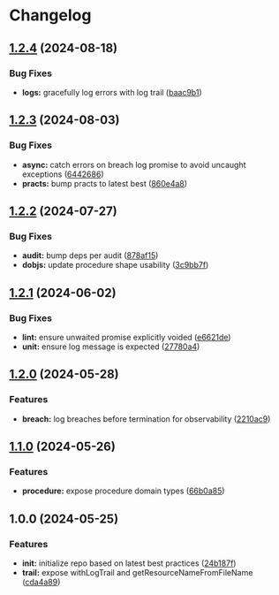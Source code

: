 # Changelog

## [1.2.4](https://github.com/ehmpathy/visualogic/compare/v1.2.3...v1.2.4) (2024-08-18)


### Bug Fixes

* **logs:** gracefully log errors with log trail ([baac9b1](https://github.com/ehmpathy/visualogic/commit/baac9b17dc725df4a0d7bc6655c1ea0d3ce12d1d))

## [1.2.3](https://github.com/ehmpathy/visualogic/compare/v1.2.2...v1.2.3) (2024-08-03)


### Bug Fixes

* **async:** catch errors on breach log promise to avoid uncaught exceptions ([6442686](https://github.com/ehmpathy/visualogic/commit/6442686b71aa46cc98fa4273ea7ed757134158c0))
* **practs:** bump practs to latest best ([860e4a8](https://github.com/ehmpathy/visualogic/commit/860e4a8df8bf6bea97ade2bede9312c0cbe236c1))

## [1.2.2](https://github.com/ehmpathy/visualogic/compare/v1.2.1...v1.2.2) (2024-07-27)


### Bug Fixes

* **audit:** bump deps per audit ([878af15](https://github.com/ehmpathy/visualogic/commit/878af154e30b449a9ebfcdbe3f5a74441e43e153))
* **dobjs:** update procedure shape usability ([3c9bb7f](https://github.com/ehmpathy/visualogic/commit/3c9bb7f4d8246ee1acf2075d3cfcfbba07cf00a0))

## [1.2.1](https://github.com/ehmpathy/visualogic/compare/v1.2.0...v1.2.1) (2024-06-02)


### Bug Fixes

* **lint:** ensure unwaited promise explicitly voided ([e6621de](https://github.com/ehmpathy/visualogic/commit/e6621de0ff071b76e2128b6d66b23b65027342d9))
* **unit:** ensure log message is expected ([27780a4](https://github.com/ehmpathy/visualogic/commit/27780a47a5f46e42a68d1bb4fb656cf5ed2478b9))

## [1.2.0](https://github.com/ehmpathy/visualogic/compare/v1.1.0...v1.2.0) (2024-05-28)


### Features

* **breach:** log breaches before termination for observability ([2210ac9](https://github.com/ehmpathy/visualogic/commit/2210ac93c86f45b5f8a3cecf1530b3e3f6c99978))

## [1.1.0](https://github.com/ehmpathy/visualogic/compare/v1.0.0...v1.1.0) (2024-05-26)


### Features

* **procedure:** expose procedure domain types ([66b0a85](https://github.com/ehmpathy/visualogic/commit/66b0a8521e4e38246b90c8b99994f16de2fc4da2))

## 1.0.0 (2024-05-25)


### Features

* **init:** initialize repo based on latest best practices ([24b187f](https://github.com/ehmpathy/visualogic/commit/24b187f9e0855feec263ac3d267e286788007e5e))
* **trail:** expose withLogTrail and getResourceNameFromFileName ([cda4a89](https://github.com/ehmpathy/visualogic/commit/cda4a89c1c93eaf03f5b4fcd1f3eeac74afb7c12))
